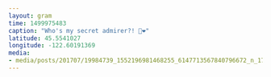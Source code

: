```yaml
---
layout: gram
time: 1499975483
caption: "Who's my secret admirer?! 🐝❤️"
latitude: 45.5541027
longitude: -122.60191369
media:
- media/posts/201707/19984739_1552196981468255_6147713567840796672_n_17873858959086957.jpg
---
```

